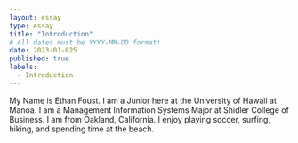 ```yaml
---
layout: essay
type: essay
title: "Introduction"
# All dates must be YYYY-MM-DD format!
date: 2023-01-025
published: true
labels:
  - Introduction
---
```



My Name is Ethan Foust. I am a Junior here at the University of Hawaii at Manoa. I am a Management Information Systems Major at Shidler College of Business. I am from Oakland, California. I enjoy playing soccer, surfing, hiking, and spending time at the beach. 
